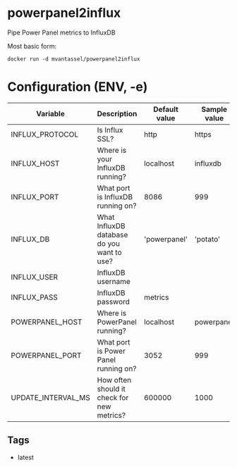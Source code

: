 # powerpanel2influx
Pipe Power Panel metrics to InfluxDB

Most basic form:

    docker run -d mvantassel/powerpanel2influx


# Configuration (ENV, -e)

Variable | Description | Default value | Sample value | Required?
-------- | ----------- | ------------- | ------------ | ---------
INFLUX_PROTOCOL | Is Influx SSL? | http | https | optional
INFLUX_HOST | Where is your InfluxDB running? | localhost | influxdb | recommended
INFLUX_PORT | What port is InfluxDB running on? | 8086 | 999 | optional
INFLUX_DB | What InfluxDB database do you want to use? | 'powerpanel' | 'potato' | required
INFLUX_USER | InfluxDB username | | | optional
INFLUX_PASS | InfluxDB password | metrics | | optional
POWERPANEL_HOST | Where is PowerPanel running? | localhost | powerpanel | optional
POWERPANEL_PORT | What port is Power Panel running on? | 3052 | 999 | optional
UPDATE_INTERVAL_MS | How often should it check for new metrics? | 600000 | 1000 | optional

## Tags

- latest
